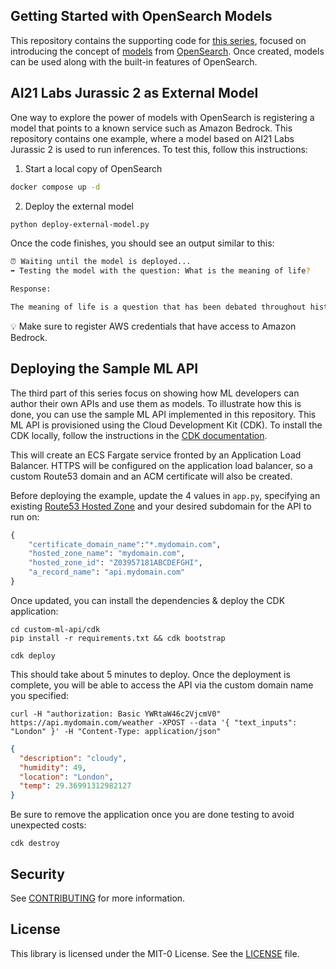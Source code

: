 ## Getting Started with OpenSearch Models

This repository contains the supporting code for [this series](https://community.aws/posts/getting-started-with-opensearch-models/01-introduction-to-opensearch-models), focused on introducing the concept of [models](https://opensearch.org/docs/latest/ml-commons-plugin/integrating-ml-models/#choosing-a-model) from [OpenSearch](https://opensearch.org). Once created, models can be used along with the built-in features of OpenSearch.

## AI21 Labs Jurassic 2 as External Model

One way to explore the power of models with OpenSearch is registering a model that points to a known service such as Amazon Bedrock. This repository contains one example, where a model based on AI21 Labs Jurassic 2 is used to run inferences. To test this, follow this instructions:

1. Start a local copy of OpenSearch

```bash
docker compose up -d
```

2. Deploy the external model

```bash
python deploy-external-model.py
```

Once the code finishes, you should see an output similar to this:

```bash
⏰ Waiting until the model is deployed...
➡️ Testing the model with the question: What is the meaning of life?

Response:

The meaning of life is a question that has been debated throughout history, and there is no single answer that is universally accepted. Some people believe that the meaning of life is to seek happiness, fulfillment, and personal growth, while others believe that it is to serve a higher power or to fulfill a specific purpose. Ultimately, the meaning of life is a personal belief that may vary from person to person.
```

💡 Make sure to register AWS credentials that have access to Amazon Bedrock.

## Deploying the Sample ML API

The third part of this series focus on showing how ML developers can author their own APIs and use them as models. To illustrate how this is done, you can use the sample ML API implemented in this repository. This ML API is provisioned using the Cloud Development Kit (CDK). To install the CDK locally, follow the instructions in the [CDK documentation](https://docs.aws.amazon.com/cdk/v2/guide/getting_started.html#getting_started_install).

This will create an ECS Fargate service fronted by an Application Load Balancer. HTTPS will be configured on the application load balancer, so a custom Route53 domain and an ACM certificate will also be created.

Before deploying the example, update the 4 values in `app.py`, specifying an existing [Route53 Hosted Zone](https://docs.aws.amazon.com/Route53/latest/DeveloperGuide/CreatingHostedZone.html) and your desired subdomain for the API to run on:

```python
{
    "certificate_domain_name":"*.mydomain.com",
    "hosted_zone_name": "mydomain.com",
    "hosted_zone_id": "Z03957181ABCDEFGHI",
    "a_record_name": "api.mydomain.com"
}
```
Once updated, you can install the dependencies & deploy the CDK application:

```
cd custom-ml-api/cdk
pip install -r requirements.txt && cdk bootstrap
```

```
cdk deploy
```

This should take about 5 minutes to deploy. Once the deployment is complete, you will be able to access the API via the custom domain name you specified:

```
curl -H "authorization: Basic YWRtaW46c2VjcmV0" https://api.mydomain.com/weather -XPOST --data '{ "text_inputs": "London" }' -H "Content-Type: application/json"
```

```json
{
  "description": "cloudy",
  "humidity": 49,
  "location": "London",
  "temp": 29.36991312982127
}
```

Be sure to remove the application once you are done testing to avoid unexpected costs:

```
cdk destroy
```

## Security

See [CONTRIBUTING](CONTRIBUTING.md#security-issue-notifications) for more information.

## License

This library is licensed under the MIT-0 License. See the [LICENSE](LICENSE) file.
